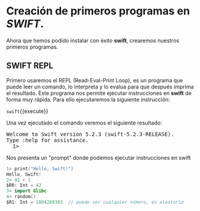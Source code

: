 # Creación de primeros programas en *SWIFT*.

Ahora que hemos podido instalar con éxito **swift**, crearemos nuestros primeros programas.

## SWIFT REPL

Primero usaremos el REPL (Read-Eval-Print Loop), es un programa que puede leer un comando, lo interpreta y lo evalua para que después imprima el resultado. Este programa nos permite ejecutar instrucciones en **swift** de forma muy rápida. Para ello ejecutaremos la siguiente instrucción:

`swift`{{execute}}

Una vez ejecutado el comando veremos el siguiente resultado:
<pre>
Welcome to Swift version 5.2.3 (swift-5.2.3-RELEASE).
Type :help for assistance.
  1>
</pre>

Nos presenta un "prompt" donde podemos ejecutar instrucciones en swift

```swift
1> print("Hello, Swift!")
Hello, Swift!
2> 41 + 1
$R0: Int = 42
3> import Glibc
4> random()
$R1: Int = 1804289383  // puede ser cualquier número, es aleatorio
```